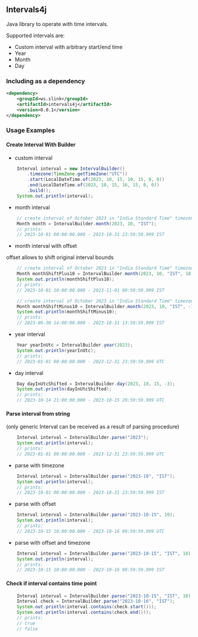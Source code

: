 ## Intervals4j

Java library to operate with time intervals.

Supported intervals are:
- Custom interval with arbitrary start/end time
- Year
- Month
- Day

### Including as a dependency
```xml
<dependency>
    <groupId>ws.slink</groupId>
    <artifactId>intervals4j</artifactId>
    <version>0.0.1</version>
</dependency>
```

### Usage Examples

#### Create Interval With Builder
- custom interval
```java
    Interval interval = new IntervalBuilder()
        .timezone(TimeZone.getTimeZone("UTC"))
        .start(LocalDateTime.of(2023, 10, 15, 10, 15, 0, 0))
        .end(LocalDateTime.of(2023, 10, 15, 16, 15, 0, 0))
        .build();
    System.out.println(interval);
```

- month interval
```java
    // create interval of October 2023 in "India Standard Time" timezone
    Month month = IntervalBuilder.month(2023, 10, "IST");
    // prints:
    // 2023-10-01 00:00:00.000 - 2023-10-31 23:59:59.999 IST 
```

- month interval with offset

offset allows to shift original interval bounds 
```java
    // create interval of October 2023 in "India Standard Time" timezone
    Month monthShiftPlus10 = IntervalBuilder.month(2023, 10, "IST", 10);
    System.out.println(monthShiftPlus10);
    // prints:
    // 2023-10-01 10:00:00.000 - 2023-11-01 09:59:59.999 IST

    // create interval of October 2023 in "India Standard Time" timezone
    Month monthShiftMinus10 = IntervalBuilder.month(2023, 10, "IST", -10);
    System.out.println(monthShiftMinus10);
    // prints:
    // 2023-09-30 14:00:00.000 - 2023-10-31 13:59:59.999 IST
```

- year interval
```java
    Year yearInUtc = IntervalBuilder.year(2023);
    System.out.println(yearInUtc);
    // prints:
    // 2023-01-01 00:00:00.000 - 2023-12-31 23:59:59.999 UTC
```

- day interval
```java
    Day dayInUtcShifted = IntervalBuilder.day(2023, 10, 15, -3);
    System.out.println(dayInUtcShifted);
    // prints:
    // 2023-10-14 21:00:00.000 - 2023-10-15 20:59:59.999 UTC
```

#### Parse interval from string
(only generic Interval can be received as a result of parsing procedure)
```java
    Interval interval = IntervalBuilder.parse("2023");
    System.out.println(interval);
    // prints:
    // 2023-01-01 00:00:00.000 - 2023-12-31 23:59:59.999 UTC
```

- parse with timezone
```java
    Interval interval = IntervalBuilder.parse("2023-10", "IST");
    System.out.println(interval);
    // prints:
    // 2023-10-01 00:00:00.000 - 2023-10-31 23:59:59.999 IST
```

- parse with offset
```java
    Interval interval = IntervalBuilder.parse("2023-10-15", 10);
    System.out.println(interval);
    // prints:
    // 2023-10-15 10:00:00.000 - 2023-10-16 09:59:59.999 UTC
```

- parse with offset and timezone
```java
    Interval interval = IntervalBuilder.parse("2023-10-15", "IST", 10);
    System.out.println(interval);
    // prints:
    // 2023-10-15 10:00:00.000 - 2023-10-16 09:59:59.999 IST
```

#### Check if interval contains time point
```java
    Interval interval = IntervalBuilder.parse("2023-10-15", "IST", 10);
    Interval check = IntervalBuilder.parse("2023-10-16", "IST");
    System.out.println(interval.contains(check.start()));
    System.out.println(interval.contains(check.end()));
    // prints:
    // true
    // false

```
